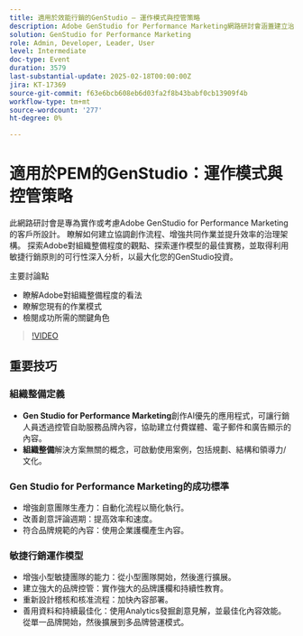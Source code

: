 ```yaml
---
title: 適用於效能行銷的GenStudio — 運作模式與控管策略
description: Adobe GenStudio for Performance Marketing網路研討會涵蓋建立治理架構，以增強創意流程、共同作業和效率，同時深入瞭解組織整備、運作模型最佳實務和敏捷行銷原則，以實現投資最大化。
solution: GenStudio for Performance Marketing
role: Admin, Developer, Leader, User
level: Intermediate
doc-type: Event
duration: 3579
last-substantial-update: 2025-02-18T00:00:00Z
jira: KT-17369
source-git-commit: f63e6bcb608eb6d03fa2f8b43babf0cb13909f4b
workflow-type: tm+mt
source-wordcount: '277'
ht-degree: 0%

---
```



# 適用於PEM的GenStudio：運作模式與控管策略

此網路研討會是專為實作或考慮Adobe GenStudio for Performance Marketing的客戶所設計。 瞭解如何建立協調創作流程、增強共同作業並提升效率的治理架構。 探索Adobe對組織整備程度的觀點、探索運作模型的最佳實務，並取得利用敏捷行銷原則的可行性深入分析，以最大化您的GenStudio投資。

主要討論點

* 瞭解Adobe對組織整備程度的看法
* 瞭解您現有的作業模式
* 檢閱成功所需的關鍵角色

>[!VIDEO](https://video.tv.adobe.com/v/3444446/?learn=on&enablevpops)

## 重要技巧

### 組織整備定義

* **Gen Studio for Performance Marketing**&#x200B;創作AI優先的應用程式，可讓行銷人員透過控管自助服務品牌內容，協助建立付費媒體、電子郵件和廣告顯示的內容。
* **組織整備**&#x200B;解決方案無關的概念，可啟動使用案例，包括規劃、結構和領導力/文化。

### Gen Studio for Performance Marketing的成功標準

* 增強創意團隊生產力：自動化流程以簡化執行。
* 改善創意評論週期：提高效率和速度。
* 符合品牌規範的內容：使用企業護欄產生內容。

### 敏捷行銷運作模型

* 增強小型敏捷團隊的能力：從小型團隊開始，然後進行擴展。
* 建立強大的品牌控管：實作強大的品牌護欄和持續性教育。
* 重新設計稽核和核准流程：加快內容部署。
* 善用資料和持續最佳化：使用Analytics發掘創意見解，並最佳化內容效能。 從單一品牌開始，然後擴展到多品牌營運模式。